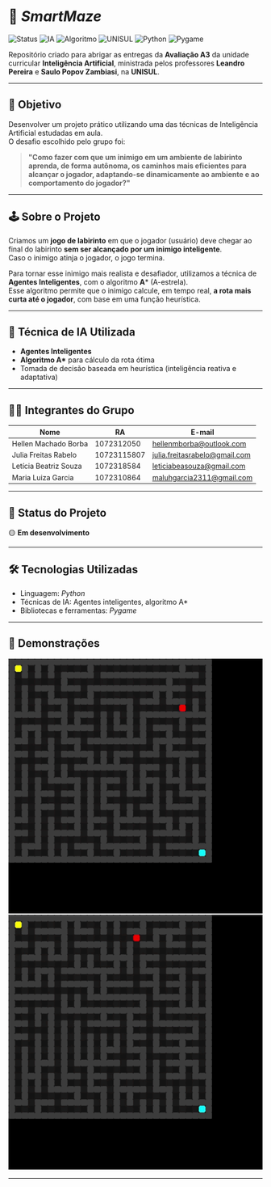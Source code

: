 # 🧠 *SmartMaze* 

![Status](https://img.shields.io/badge/status-em%20desenvolvimento-yellow)
![IA](https://img.shields.io/badge/IA-agentes%20inteligentes-blue)
![Algoritmo](https://img.shields.io/badge/algoritmo-A*_orange)
![UNISUL](https://img.shields.io/badge/universidade-UNISUL-lightgrey)
![Python](https://img.shields.io/badge/linguagem-Python-blue?logo=python&logoColor=white)
![Pygame](https://img.shields.io/badge/biblioteca-Pygame-green?logo=pygame)

Repositório criado para abrigar as entregas da **Avaliação A3** da unidade curricular **Inteligência Artificial**, ministrada pelos professores **Leandro Pereira** e **Saulo Popov Zambiasi**, na **UNISUL**.

---

## 🎯 Objetivo

Desenvolver um projeto prático utilizando uma das técnicas de Inteligência Artificial estudadas em aula.  
O desafio escolhido pelo grupo foi:

> **"Como fazer com que um inimigo em um ambiente de labirinto aprenda, de forma autônoma, os caminhos mais eficientes para alcançar o jogador, adaptando-se dinamicamente ao ambiente e ao comportamento do jogador?"**

---

## 🕹️ Sobre o Projeto

Criamos um **jogo de labirinto** em que o jogador (usuário) deve chegar ao final do labirinto **sem ser alcançado por um inimigo inteligente**.  
Caso o inimigo atinja o jogador, o jogo termina.

Para tornar esse inimigo mais realista e desafiador, utilizamos a técnica de **Agentes Inteligentes**, com o algoritmo **A*** (A-estrela).  
Esse algoritmo permite que o inimigo calcule, em tempo real, **a rota mais curta até o jogador**, com base em uma função heurística.

---

## 🤖 Técnica de IA Utilizada

- **Agentes Inteligentes**
- **Algoritmo A\*** para cálculo da rota ótima
- Tomada de decisão baseada em heurística (inteligência reativa e adaptativa)

---

## 👩‍💻 Integrantes do Grupo

| Nome                  | RA           | E-mail                             |
|-----------------------|--------------|------------------------------------|
| Hellen Machado Borba  | 1072312050   | hellenmborba@outlook.com           |
| Julia Freitas Rabelo  | 10723115807  | julia.freitasrabelo@gmail.com      |
| Letícia Beatriz Souza | 1072318584   | leticiabeasouza@gmail.com          |
| Maria Luiza Garcia    | 1072310864   | maluhgarcia2311@gmail.com          |

---

## 🚧 Status do Projeto

🟡 **Em desenvolvimento**

---

## 🛠️ Tecnologias Utilizadas

- Linguagem: *Python*
- Técnicas de IA: Agentes inteligentes, algoritmo A*
- Bibliotecas e ferramentas: *Pygame*

---

## 📸 Demonstrações 

![Demonstração do jogo](ganhou.gif)
![Demonstração do jogo](perdeu.gif)

---


